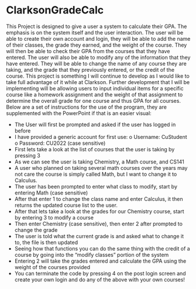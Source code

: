 # ClarksonGradeCalc

This Project is designed to give a user a system to calculate their GPA. The emphasis is on the 
system itself and the user interaction. The user will be able to create their own account and login, 
they will be able to add the name of their classes, the grade they earned, and the weight of the 
course. They will then be able to check their GPA from the courses that they have entered. The 
user will also be able to modify any of the information that they have entered. They will be able 
to change the name of any course they are taking, and the grade that they previously entered, or 
the credit of the course. This project is something I will continue to develop as I would like to 
take full advantage of it while at Clarkson. Further development that I will be implementing will 
be allowing users to input individual items for a specific course like a homework assignment and 
the weight of that assignment to determine the overall grade for one course and thus GPA for all 
courses. Below are a set of instructions for the use of the program, they are supplemented with
the PowerPoint if that is an easier visual:
- The User will first be prompted and asked if the user has logged in before
- I have provided a generic account for first use: 
o Username: CuStudent
o Password: CU2022
(case sensitive)
- First lets take a look at the list of courses that the user is taking by pressing 3
- As we can see the user is taking Chemistry, a Math course, and CS141
- A user who planned on taking several math courses over the years may not care the 
course is simply called Math, but I want to change it to Calculus.
- The user has been prompted to enter what class to modify, start by entering Math (case 
sensitive)
- After that enter 1 to change the class name and enter Calculus, it then returns the updated 
course list to the user. 
- After that lets take a look at the grades for our Chemistry course, start by entering 3 to 
modify a course
- Then enter Chemistry (case sensitive), then enter 2 after prompted to change the grade
- The user is told what the current grade is and asked what to change it to, the file is then 
updated
- Seeing how that functions you can do the same thing with the credit of a course by going 
into the “modify classes” portion of the system
- Entering 2 will take the grades entered and calculate the GPA using the weight of the 
courses provided
- You can terminate the code by pressing 4 on the post login screen and create your own 
login and do any of the above with your own courses!
